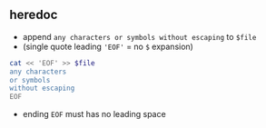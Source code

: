 heredoc
---

- append `any characters or symbols without escaping` to `$file`
- (single quote leading `'EOF'` = no `$` expansion)
```sh
cat << 'EOF' >> $file
any characters 
or symbols 
without escaping
EOF
```
- ending `EOF` must has no leading space
